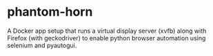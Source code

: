 # phantom-horn
A Docker app setup that runs a virtual display server (xvfb) along with Firefox (with geckodriver) to enable python browser automation using selenium and pyautogui.
